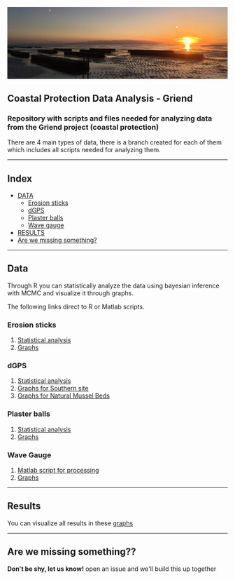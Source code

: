  ![Wadden Sea](https://github.com/gabrielamg24/CoastalProtectionData/blob/plaster-bal/2017-05-20%2021.30.16.jpg)

## Coastal Protection Data Analysis - Griend

### Repository with scripts and files needed for analyzing data from the Griend project (coastal protection)

There are 4 main types of data, there is a branch created for each of them which includes all scripts needed for analyzing them. 

---
## Index
  - [DATA](#data)
    - [Erosion sticks](#erosion-sticks)
    - [dGPS](#dgps)
    - [Plaster balls](#plaster-balls)
    - [Wave gauge](#wave-gauge)
  - [RESULTS](#results)
  - [Are we missing something?](#are-we-missing-something)

---
## Data 

Through R you can statistically analyze the data using bayesian inference with MCMC and visualize it through graphs. 

The following links direct to R or Matlab scripts.

### Erosion sticks  

1. [Statistical analysis](https://github.com/gabrielamg24/CoastalProtectionData/blob/Erosion-sticks/sticksSTATS.R)
2. [Graphs](https://github.com/gabrielamg24/CoastalProtectionData/blob/Erosion-sticks/sedsticksPLOTS.R)

### dGPS

1. [Statistical analysis](https://github.com/gabrielamg24/CoastalProtectionData/blob/dgps/dgpsSTATS.R)
2. [Graphs for Southern site](https://github.com/gabrielamg24/CoastalProtectionData/blob/dgps/dgpsPLOTSsouth.R)
3. [Graphs for Natural Mussel Beds](https://github.com/gabrielamg24/CoastalProtectionData/blob/dgps/dgpsPLOTSnmb.R)

### Plaster balls

1. [Statistical analysis](https://github.com/gabrielamg24/CoastalProtectionData/blob/plaster-bal/gypsumSTATS.R)
2. [Graphs](https://github.com/gabrielamg24/CoastalProtectionData/blob/plaster-bal/gypsumPLOTS.R)

### Wave Gauge

1. [Matlab script for processing](https://github.com/gabrielamg24/CoastalProtectionData/blob/waveloggers/OSSI_august.m)
2. [Graphs](https://github.com/gabrielamg24/CoastalProtectionData/blob/waveloggers/waveloggersGRAPHS.R)

---

## Results

You can visualize all results in these [graphs](https://github.com/gabrielamg24/CoastalProtectionData/blob/results/ALLGRAPHS.pdf)

---

## Are we missing something??

**Don't be shy, let us know!**
open an issue and we'll build this up together 



